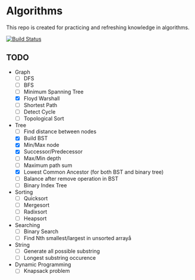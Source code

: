 # Algorithms

This repo is created for practicing and refreshing knowledge in algorithms.

[![Build Status](https://travis-ci.org/onurbaysan/Algorithms.svg?branch=master)](https://travis-ci.org/onurbaysan/Algorithms)

TODO
------
* Graph
	- [ ] DFS
	- [ ] BFS
	- [ ] Minimum Spanning Tree
	- [x] Floyd Warshall
	- [ ] Shortest Path
	- [ ] Detect Cycle
	- [ ] Topological Sort
* Tree
	- [ ] Find distance between nodes
	- [x] Build BST
	- [x] Min/Max node
	- [x] Successor/Predecessor
	- [ ] Max/Min depth
	- [ ] Maximum path sum
	- [x] Lowest Common Ancestor (for both BST and binary tree)
	- [ ] Balance after remove operation in BST
	- [ ] Binary Index Tree
* Sorting
	- [ ] Quicksort
	- [ ] Mergesort
	- [ ] Radixsort
	- [ ] Heapsort
* Searching
	- [ ] Binary Search
	- [ ] Find Nth smallest/largest in unsorted arrayå
* String
	- [ ] Generate all possible substring
	- [ ] Longest substring occurence
* Dynamic Programming
 	- [ ] Knapsack problem

